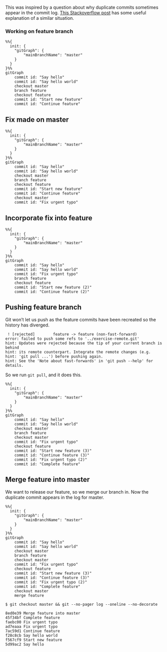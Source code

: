 This was inspired by a question about why duplicate commits sometimes appear in the commit log. [This Stackoverflow post](https://stackoverflow.com/questions/9264314/git-commits-are-duplicated-in-the-same-branch-after-doing-a-rebase/30927009#answer-30927009) has some useful explanation of a similar situation.

### Working on feature branch

```mermaid
%%{
  init: {
    "gitGraph": {
        "mainBranchName": "master"
    }
  }
}%%
gitGraph
    commit id: "Say hello"
    commit id: "Say hello world"
    checkout master
    branch feature
    checkout feature
    commit id: "Start new feature"
    commit id: "Continue feature"
```

## Fix made on master

```mermaid
%%{
  init: {
    "gitGraph": {
        "mainBranchName": "master"
    }
  }
}%%
gitGraph
    commit id: "Say hello"
    commit id: "Say hello world"
    checkout master
    branch feature
    checkout feature
    commit id: "Start new feature"
    commit id: "Continue feature"
    checkout master
    commit id: "Fix urgent typo"
```

## Incorporate fix into feature

```mermaid
%%{
  init: {
    "gitGraph": {
        "mainBranchName": "master"
    }
  }
}%%
gitGraph
    commit id: "Say hello"
    commit id: "Say hello world"
    commit id: "Fix urgent typo"
    branch feature
    checkout feature
    commit id: "Start new feature (2)"
    commit id: "Continue feature (2)"
```

## Pushing feature branch

Git won’t let us push as the feature commits have been recreated so the history has diverged.

```shell
 ! [rejected]        feature -> feature (non-fast-forward)
error: failed to push some refs to '../exercise-remote.git'
hint: Updates were rejected because the tip of your current branch is behind
hint: its remote counterpart. Integrate the remote changes (e.g.
hint: 'git pull ...') before pushing again.
hint: See the 'Note about fast-forwards' in 'git push --help' for details.
```

So we run `git pull`, and it does this.

```mermaid
%%{
  init: {
    "gitGraph": {
        "mainBranchName": "master"
    }
  }
}%%
gitGraph
    commit id: "Say hello"
    commit id: "Say hello world"
    checkout master
    branch feature
    checkout master
    commit id: "Fix urgent typo"
    checkout feature
    commit id: "Start new feature (3)"
    commit id: "Continue feature (3)"
    commit id: "Fix urgent typo (2)"
    commit id: "Complete feature"
```

## Merge feature into master

We want to release our feature, so we merge our branch in. Now the duplicate commit appears in the log for master.

```mermaid
%%{
  init: {
    "gitGraph": {
        "mainBranchName": "master"
    }
  }
}%%
gitGraph
    commit id: "Say hello"
    commit id: "Say hello world"
    checkout master
    branch feature
    checkout master
    commit id: "Fix urgent typo"
    checkout feature
    commit id: "Start new feature (3)"
    commit id: "Continue feature (3)"
    commit id: "Fix urgent typo (2)"
    commit id: "Complete feature"
    checkout master
    merge feature
```

```shell
$ git checkout master && git --no-pager log --oneline --no-decorate

8ed0e39 Merge feature into master
45f34bf Complete feature
faebc00 Fix urgent typo
ad7eaaa Fix urgent typo
7ac59d1 Continue feature
f28c8cb Say hello world
f567cf9 Start new feature
5d99ac2 Say hello
```